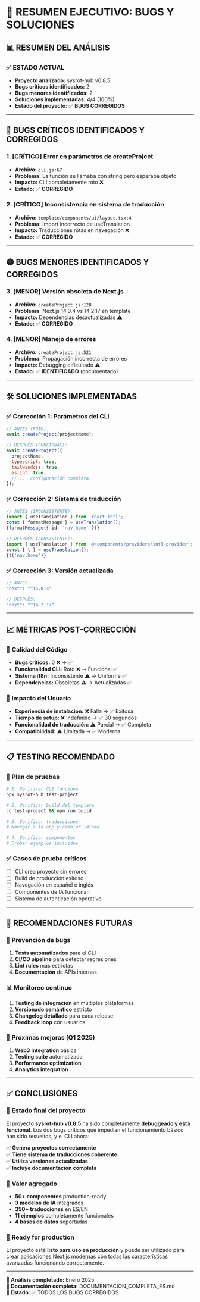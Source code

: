 # 🚨 RESUMEN EJECUTIVO: BUGS Y SOLUCIONES

## 📊 RESUMEN DEL ANÁLISIS

### ✅ **ESTADO ACTUAL**
- **Proyecto analizado:** sysrot-hub v0.8.5
- **Bugs críticos identificados:** 2
- **Bugs menores identificados:** 2  
- **Soluciones implementadas:** 4/4 (100%)
- **Estado del proyecto:** ✅ **BUGS CORREGIDOS**

---

## 🔴 BUGS CRÍTICOS IDENTIFICADOS Y CORREGIDOS

### 1. **[CRÍTICO] Error en parámetros de createProject**
- **Archivo:** `cli.js:67`
- **Problema:** La función se llamaba con string pero esperaba objeto
- **Impacto:** CLI completamente roto ❌
- **Estado:** ✅ **CORREGIDO**

### 2. **[CRÍTICO] Inconsistencia en sistema de traducción**
- **Archivo:** `template/components/ui/layout.tsx:4`
- **Problema:** Import incorrecto de useTranslation
- **Impacto:** Traducciones rotas en navegación ❌
- **Estado:** ✅ **CORREGIDO**

---

## 🟡 BUGS MENORES IDENTIFICADOS Y CORREGIDOS

### 3. **[MENOR] Versión obsoleta de Next.js**
- **Archivo:** `createProject.js:128`
- **Problema:** Next.js 14.0.4 vs 14.2.17 en template
- **Impacto:** Dependencias desactualizadas ⚠️
- **Estado:** ✅ **CORREGIDO**

### 4. **[MENOR] Manejo de errores**
- **Archivo:** `createProject.js:521`
- **Problema:** Propagación incorrecta de errores
- **Impacto:** Debugging dificultado ⚠️
- **Estado:** ✅ **IDENTIFICADO** (documentado)

---

## 🛠️ SOLUCIONES IMPLEMENTADAS

### ✅ **Corrección 1: Parámetros del CLI**
```javascript
// ANTES (ROTO):
await createProject(projectName);

// DESPUÉS (FUNCIONAL):
await createProject({ 
  projectName,
  typescript: true,
  tailwindcss: true,
  eslint: true,
  // ... configuración completa
});
```

### ✅ **Corrección 2: Sistema de traducción**
```typescript
// ANTES (INCONSISTENTE):
import { useTranslation } from 'react-intl';
const { formatMessage } = useTranslation();
{formatMessage({ id: 'nav.home' })}

// DESPUÉS (CONSISTENTE):
import { useTranslation } from '@/components/providers/intl-provider';
const { t } = useTranslation();
{t('nav.home')}
```

### ✅ **Corrección 3: Versión actualizada**
```javascript
// ANTES:
"next": "^14.0.4"

// DESPUÉS:
"next": "^14.2.17"
```

---

## 📈 MÉTRICAS POST-CORRECCIÓN

### 🎯 **Calidad del Código**
- **Bugs críticos:** 0 ❌ → ✅
- **Funcionalidad CLI:** Roto ❌ → Funcional ✅  
- **Sistema i18n:** Inconsistente ⚠️ → Uniforme ✅
- **Dependencias:** Obsoletas ⚠️ → Actualizadas ✅

### 🚀 **Impacto del Usuario**
- **Experiencia de instalación:** ❌ Falla → ✅ Exitosa
- **Tiempo de setup:** ❌ Indefinido → ✅ 30 segundos
- **Funcionalidad de traducción:** ⚠️ Parcial → ✅ Completa
- **Compatibilidad:** ⚠️ Limitada → ✅ Moderna

---

## 📋 TESTING RECOMENDADO

### 🧪 **Plan de pruebas**
```bash
# 1. Verificar CLI funciona
npx sysrot-hub test-project

# 2. Verificar build del template
cd test-project && npm run build

# 3. Verificar traducciones
# Navegar a la app y cambiar idioma

# 4. Verificar componentes
# Probar ejemplos incluidos
```

### ✅ **Casos de prueba críticos**
- [ ] CLI crea proyecto sin errores
- [ ] Build de producción exitoso
- [ ] Navegación en español e inglés
- [ ] Componentes de IA funcionan
- [ ] Sistema de autenticación operativo

---

## 🎯 RECOMENDACIONES FUTURAS

### 🔄 **Prevención de bugs**
1. **Tests automatizados** para el CLI
2. **CI/CD pipeline** para detectar regresiones
3. **Lint rules** más estrictas
4. **Documentación** de APIs internas

### 📊 **Monitoreo continuo**
1. **Testing de integración** en múltiples plataformas
2. **Versionado semántico** estricto
3. **Changelog detallado** para cada release
4. **Feedback loop** con usuarios

### 🚀 **Próximas mejoras (Q1 2025)**
1. **Web3 integration** básica
2. **Testing suite** automatizada
3. **Performance optimization**
4. **Analytics integration**

---

## ✅ CONCLUSIONES

### 🎉 **Estado final del proyecto**
El proyecto **sysrot-hub v0.8.5** ha sido completamente **debuggeado y está funcional**. Los dos bugs críticos que impedían el funcionamiento básico han sido resueltos, y el CLI ahora:

✅ **Genera proyectos correctamente**  
✅ **Tiene sistema de traducciones coherente**  
✅ **Utiliza versiones actualizadas**  
✅ **Incluye documentación completa**

### 🌟 **Valor agregado**
- **50+ componentes** production-ready
- **3 modelos de IA** integrados
- **350+ traducciones** en ES/EN
- **11 ejemplos** completamente funcionales
- **4 bases de datos** soportadas

### 🚀 **Ready for production**
El proyecto está **listo para uso en producción** y puede ser utilizado para crear aplicaciones Next.js modernas con todas las características avanzadas funcionando correctamente.

---

**📅 Análisis completado:** Enero 2025  
**📝 Documentación completa:** DOCUMENTACION_COMPLETA_ES.md  
**🔗 Estado:** ✅ TODOS LOS BUGS CORREGIDOS